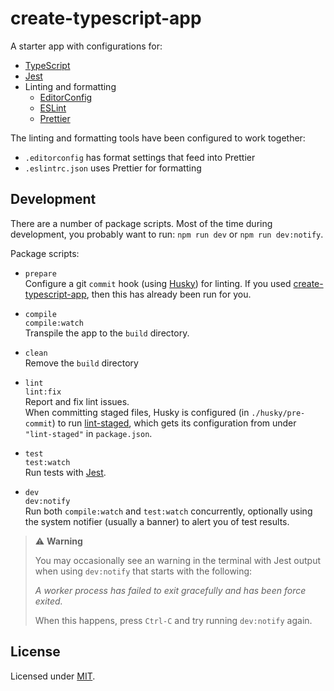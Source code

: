 # create-typescript-app

A starter app with configurations for:

- [TypeScript](https://typescriptlang.org/)
- [Jest](https://jestjs.io/)
- Linting and formatting
  - [EditorConfig](https://editorconfig.org/)
  - [ESLint](https://eslint.org/)
  - [Prettier](https://prettier.io/)

The linting and formatting tools have been configured to work together:

- `.editorconfig` has format settings that feed into Prettier
- `.eslintrc.json` uses Prettier for formatting

## Development

There are a number of package scripts. Most of the time during development,
you probably want to run: `npm run dev` or `npm run dev:notify`.

Package scripts:

- `prepare`  
  Configure a git `commit` hook (using [Husky](https://typicode.github.io/husky/))
  for linting. If you used
  [create-typescript-app](https://github.com/subfuzion/create-typescript-app),
  then this has already been run for you.

- `compile`  
  `compile:watch`  
  Transpile the app to the `build` directory.

- `clean`  
  Remove the `build` directory

- `lint`  
  `lint:fix`  
  Report and fix lint issues.  
  When committing staged files, Husky is configured (in `./husky/pre-commit`) to
  run [lint-staged](https://github.com/okonet/lint-staged), which gets its
  configuration from under `"lint-staged"` in `package.json`.

- `test`  
  `test:watch`  
  Run tests with [Jest](https://jestjs.io/).

- `dev`  
  `dev:notify`  
  Run both `compile:watch` and `test:watch` concurrently, optionally using the
  system notifier (usually a banner) to alert you of test results.

> ⚠️ **Warning**
>
> You may occasionally see an warning in the terminal with Jest output when
> using `dev:notify` that starts with the following:
>
> _A worker process has failed to exit gracefully and has been force exited._
>
> When this happens, press `Ctrl-C` and try running `dev:notify` again.

## License

Licensed under [MIT](./LICENSE).
